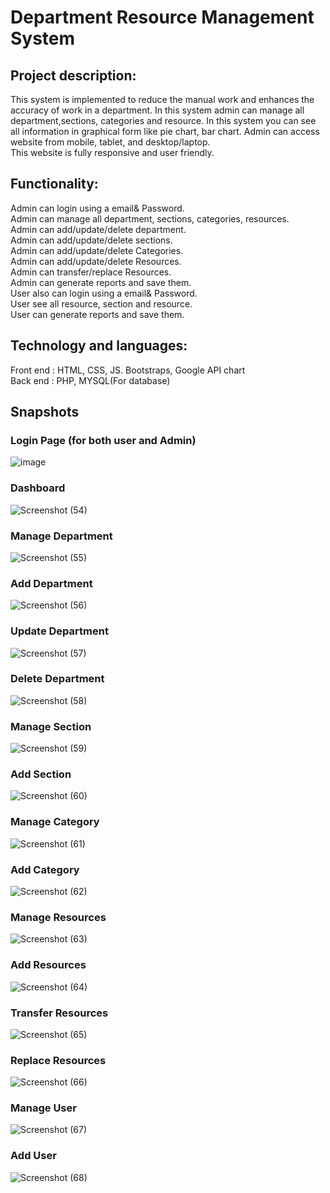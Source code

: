 # Department Resource Management System 

## Project description: 
 This  system is implemented to reduce the manual work and enhances the accuracy of work in a department. In this system admin can manage all department,sections, categories and resource. In this system you  can see all information in graphical form like pie chart, bar chart. Admin can access website from mobile, tablet, and desktop/laptop.   
 This website is fully responsive and user friendly.

## Functionality:

Admin can login using a email& Password.  
Admin can manage all department, sections, categories, resources.  
Admin can add/update/delete department.  
Admin can add/update/delete sections.  
Admin can add/update/delete Categories.  
Admin can add/update/delete Resources.  
Admin can transfer/replace Resources.  
Admin can generate reports and save them.  
User also can login using a email& Password.  
User see all resource, section and resource.  
User can generate reports and save them.  

## Technology and languages:

   Front end : HTML, CSS, JS. Bootstraps, Google API chart  
   Back end : PHP, MYSQL(For database)
   
## Snapshots
### Login Page (for both user and Admin)
![image](https://user-images.githubusercontent.com/95071827/208914685-8f66db05-b78b-4727-8d59-e390e67888d7.png)

### Dashboard
![Screenshot (54)](https://user-images.githubusercontent.com/95071827/208917135-31567bfe-b6b5-41f2-9ca8-fd354b0bb791.png)

### Manage Department  
![Screenshot (55)](https://user-images.githubusercontent.com/95071827/208917103-762a55c8-a8e8-4bd6-8352-fd58ab54ea5b.png)

### Add Department
![Screenshot (56)](https://user-images.githubusercontent.com/95071827/208917490-b49fa000-66f7-464a-a396-12dde277bf61.png)

### Update Department
![Screenshot (57)](https://user-images.githubusercontent.com/95071827/208917555-d0832fe4-50fb-420d-a2d3-1647d7ef0b92.png)

### Delete Department
![Screenshot (58)](https://user-images.githubusercontent.com/95071827/208917587-320eb1fa-86cb-4f1f-8b93-668a61fbf7e5.png)

### Manage Section
![Screenshot (59)](https://user-images.githubusercontent.com/95071827/208917738-118a0401-bcfc-465e-b5e3-91409c7fa4fd.png)

### Add Section
![Screenshot (60)](https://user-images.githubusercontent.com/95071827/208917803-3909c5fa-a6bf-466d-862a-58684b23f664.png)

### Manage Category
![Screenshot (61)](https://user-images.githubusercontent.com/95071827/208918049-0b147c5a-a941-4ecf-86b9-a9762cc52f8b.png)

### Add Category
![Screenshot (62)](https://user-images.githubusercontent.com/95071827/208918090-d2edb491-3ac7-4686-b8ff-27e06ab527d2.png)

### Manage Resources
![Screenshot (63)](https://user-images.githubusercontent.com/95071827/208918361-7c787708-b064-4b32-b28b-3a6527f36db3.png)

### Add Resources
![Screenshot (64)](https://user-images.githubusercontent.com/95071827/208918391-ac1ba6a2-911b-496d-9eb6-06a399f84597.png)

### Transfer Resources
![Screenshot (65)](https://user-images.githubusercontent.com/95071827/208918423-7a1b6b2f-3a91-4b38-b510-b1b9c2656a9d.png)

### Replace Resources
![Screenshot (66)](https://user-images.githubusercontent.com/95071827/208918468-74de0c95-ca88-4fd9-818f-a1234e78addf.png)

### Manage User
![Screenshot (67)](https://user-images.githubusercontent.com/95071827/209057855-f3a6188f-1b0a-4576-befe-4f4e278539d3.png)

### Add User
![Screenshot (68)](https://user-images.githubusercontent.com/95071827/209057883-58d221d0-8f7d-406e-9389-089ad491eb89.png)



